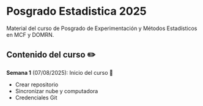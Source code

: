 # **Posgrado Estadistica 2025**
Material del curso de Posgrado de Experimentación y Métodos Estadísticos en MCF y DOMRN.

## Contenido del curso :pencil2:

**Semana 1** (07/08/2025): Inicio del curso :muscle:
  + Crear repositorio
  + Sincronizar nube y computadora
  + Credenciales Git